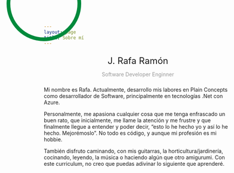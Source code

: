 ```yaml
---
layout: page
title: Sobre mí
---
```

<style>
.profile-pic {
  display: false;
  position: absolute;
  margin: false;
  top: -90px;
  //left: 50%;
  right: false;
  bottom: false;
  -webkit-transform: translateX(-50%);
          transform: translateX(-50%);
  height: 180px;
  width: 180px;
  border: 10px solid #008A3C;
  border-radius: 100%;
  background: url("https://sessionize.com/image?f=c79339ef43e8a87e01d46f3489e5f5ba,0,0,False,False,2c-e253-4013-8264-7fe756989f4c.99f601ce-9a02-4772-a3a7-402088e7a344.png"
            ) center no-repeat;
  background-size: cover;
}
.profile-name-container {
  margin: 0 auto 10px;
  padding: 10px;
  text-align: center;
}
.user-name {
  font-size: 24px;
  font-weight: 400;
  line-height: 30px;
  margin-bottom: 12px;
}
.user-desc {
  color: #999;
}
.profile-card-stats {
  height: 75px;
  padding: 10px 0px;
  text-align: center;
  overflow: hidden;
}
.profile-stat {
  height: 100%;
  width: 33.3333%;
}
.profile-stat:after {
  color: #999;
}
.works::after {
  content: "works";
}
.followers::after {
  content: "followers";
}
.following::after {
  content: "following";
}
.image {
  width: 240px;
  height: 200px;
  cursor: pointer;
  margin: 0 20px 40px;
  overflow: hidden;
  border-radius: 5px;
  border: 10px solid #fff;
  box-shadow: 0 2px 6px -2px rgba(0,0,0,0.26);
  background-color: rgba(0,0,0,0.4);
  background-size: cover !important;
  -webkit-transition: 0.2s cubic-bezier(0.5, 0, 0.2, 1);
  transition: 0.2s cubic-bezier(0.5, 0, 0.2, 1);
}
.image:hover {
  -webkit-transform: scale(1.06);
          transform: scale(1.06);
  box-shadow: 0 2px 18px -2px rgba(0,0,0,0.3);
}
.image.hidden {
  height: 0;
  width: 0px;
  margin: 0px;
  border: 0px solid #fff;
}

@media screen and (max-width: 1300px) {
  .container {
    max-width: 843px;
  }
  .overlay-card {
    max-width: 803px;
    padding: 0;
  }
  .overlay-image {
    height: 68%;
    width: 100%;
  }
  .overlay-desc {
    width: 100%;
    height: 32%;
    margin: 0;
    padding: 20px 40px;
  }
}
@media screen and (max-width: 1000px) {
  .overlay-card {
    max-width: 522px;
    min-width: 310px;
  }
  .overlay-image {
    width: 100%;
    height: 55%;
    max-height: 1000px;
    margin: 0;
  }
  .post-image {
    width: 396px;
    height: 330px;
    border: 0px solid #fff;
    box-shadow: 0 0 0 rgba(0,0,0,0);
    background-size: contain !important;
  }
  .overlay-desc {
    width: 100%;
    height: 45%;
    padding: 20px;
  }
  
  .menu-background {
    left: 8%;
  }
  .menu-card {
    left: 2px;
    height: 360px;
  }
  .menu-content .sub-nav-links {
    height: 164px;
    border-bottom: 1px solid #ccc;
  }
}
@media screen and (max-width: 630px) {
  .image {
    width: calc(100% - 40px);
    height: 0px;
    padding-bottom: 60%;
  }
  .menu-content .sign-links {
    height: 64px;
    border-top: 1px solid #ccc;
  }
  .menu-card {
    height: 425px;
  }
  .sign-div {
    width: 0px;
  }
  .nav-search.active {
    -webkit-transition: 0.3s cubic-bezier(0.75, 0, 0.2, 1);
    transition: 0.3s cubic-bezier(0.75, 0, 0.2, 1);
  }
}
@media screen and (max-width: 550px) {
  .overlay-card {
    height: 500px;
  }
  .post-image {
    width: 80%;
    max-width: 288px;
    height: 240px;
  }
  .overlay-desc {
    padding: 14px;
  }
  .profile-pic {
    height: 140px;
    width: 140px;
    top: -141px;
    left: 140px;
  }
}
</style>


<div class="rela-block profile-card">
    <div class="profile-pic" id="profile_pic"></div>
    <div class="rela-block profile-name-container">
        <div class="rela-block user-name" id="user_name">J. Rafa Ramón</div>
        <div class="rela-block user-desc" id="user_description">Software Developer Enginner</div>
    </div>
    <div class="rela-block profile-name-stats">
        <p>Mi nombre es Rafa. Actualmente, desarrollo mis labores en Plain Concepts
        como desarrollador de Software, principalmente en tecnologías .Net con
        Azure.</p>
        <p> Personalmente, me apasiona cualquier cosa que me tenga enfrascado
        un buen rato, que inicialmente, me llame la atención y me frustre y que
        finalmente llegue a entender y poder decir, “esto lo he hecho yo y así
        lo he hecho. Mejorémoslo”. No todo es código, y aunque mi profesión es
        mi hobbie.</p> 
        <p>También disfruto caminando, con mis guitarras, la horticultura/jardinería,
        cocinando, leyendo, la música o haciendo algún que otro amigurumi. Con
        este curriculum, no creo que puedas adivinar lo siguiente que aprenderé.</p>
    </div>
</div>